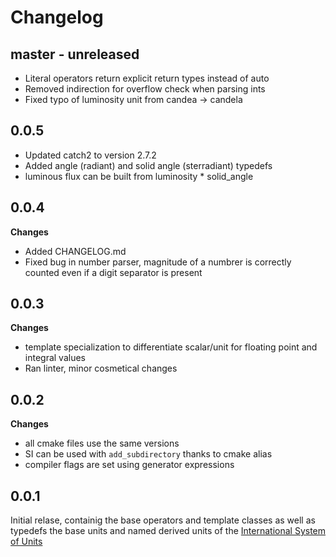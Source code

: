 #  Changelog 

##  master - unreleased

* Literal operators return explicit return types instead of auto
* Removed indirection for overflow check when parsing ints
* Fixed typo of luminosity unit from candea -> candela

##  0.0.5

* Updated catch2 to version 2.7.2
* Added angle (radiant) and solid angle (sterradiant) typedefs
* luminous flux can be built from luminosity * solid_angle

##  0.0.4 

**Changes**

* Added CHANGELOG.md
* Fixed bug in number parser, magnitude of a numbrer is correctly counted even if a digit separator is present

##  0.0.3

**Changes**

* template specialization to differentiate scalar/unit for floating point and integral values
* Ran linter, minor cosmetical changes

##  0.0.2

**Changes**

* all cmake files use the same versions
* SI can be used with `add_subdirectory` thanks to cmake alias
* compiler flags are set using generator expressions

##  0.0.1

Initial relase, containig the base operators and template classes as well as typedefs the base units and named derived units of the  [International System of Units](https://en.wikipedia.org/wiki/International_System_of_Units)
